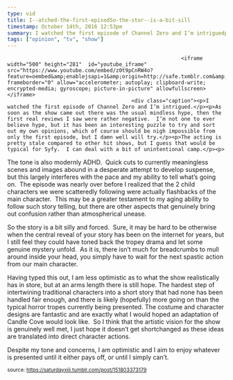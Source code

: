 ```yaml
---
type: vid
title: I--atched-the-first-episodSo-the-stor--is-a-bit-sill
timestamp: October 14th, 2016 12:53pm
summary: I watched the first episode of Channel Zero and I’m intriguedppAs soon as the show came out there was the usual mindless hype then the first reaThe acting is pretty stale compared to other hit shows but I guess that would be typical for Syfy  I can deal with a bit of unintentional campSo the story is a bit silly and forced  Sure it may be hard to be otherwise when the central reveal of your story has been on the internet for yearsHaving typed this out I am less optimistic as to what the show realistically has in store but at an arms length there is still hope The hardest stepDespite my tone and concerns I am optimistic and I aim to enjoy whatever is presented until it either pays off or until I simply can’tp 
tags: ["opinion", "tv", "show"]
---
```


                
                
                
                
                
                
                
                
                                                            <iframe width="500" height="281"  id="youtube_iframe" src="https://www.youtube.com/embed/z0t9pCnRW4o?feature=oembed&amp;enablejsapi=1&amp;origin=http://safe.txmblr.com&amp;wmode=opaque" frameborder="0" allow="accelerometer; autoplay; clipboard-write; encrypted-media; gyroscope; picture-in-picture" allowfullscreen></iframe>                    
                                            <div class="caption"><p>I watched the first episode of Channel Zero and I’m intrigued.</p><p>As soon as the show came out there was the usual mindless hype, then the first real reviews I saw were rather negative.  I’m not one to ever believe hype, but it has been an interesting puzzle to try and sort out my own opinions, which of course should be nigh impossible from only the first episode, but I damn well will try.</p><p>The acting is pretty stale compared to other hit shows, but I guess that would be typical for Syfy.  I can deal with a bit of unintentional camp.</p><p>

The tone is also modernly ADHD.  Quick cuts to currently meaningless scenes and images abound in a desperate attempt to develop suspense, but this largely interferes with the pace and my ability to tell what’s going on.  The episode was nearly over before I realized that the 2 child characters we were scatteredly following were actually flashbacks of the main character.  This may be a greater testament to my aging ability to follow such story telling, but there are other aspects that genuinely bring out confusion rather than atmospherical unease.<br/></p><p>So the story is a bit silly and forced.  Sure, it may be hard to be otherwise when the central reveal of your story has been on the internet for years, but I still feel they could have toned back the tropey drama and let some genuine mystery unfold.  As it is, there isn’t much for breadcrumbs to mull around inside your head, you simply have to wait for the next spastic action from our main character.</p><p>Having typed this out, I am less optimistic as to what the show realistically has in store, but at an arms length there is still hope. The hardest step of intertwining traditional characters into a short story that had none has been handled fair enough, and there is likely (hopefully) more going on than the typical horror tropes currently being presented. The costume and character designs are fantastic and are exactly what I would hoped an adaptation of Candle Cove would look like.  So I think that the artistic vision for the show is genuinely well met, I just hope it doesn’t get shortchanged as these ideas are translated into direct character actions. </p><p>Despite my tone and concerns, I am optimistic and I aim to enjoy whatever is presented until it either pays off, or until I simply can’t.</p> </div>
                                                    
<small>source: https://saturdayxiii.tumblr.com/post/151803373179</small>